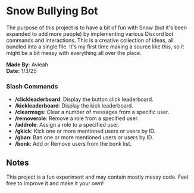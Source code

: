 # Snow Bullying Bot

The purpose of this project is to have a bit of fun with Snow (but it's been expanded to add more people) by implementing various Discord bot commands and interactions. This is a creative collection of ideas, all bundled into a single file. It's my first time making a source like this, so it might be a bit messy with everything all over the place.

**Made By:** Avieah  
**Date:** 1/3/25

### Slash Commands

- **/clickleaderboard**: Display the button click leaderboard.
- **/kickleaderboard**: Display the kick leaderboard.
- **/clearmsgs**: Clear a number of messages from a specific user.
- **/removerole**: Remove a role from a specified user.
- **/addrole**: Assign a role to a specified user.
- **/gkick**: Kick one or more mentioned users or users by ID.
- **/gban**: Ban one or more mentioned users or users by ID.
- **/bonk**: Add or Remove users from the bonk list.


## Notes

This project is a fun experiment and may contain mostly messy code. Feel free to improve it and make it your own!
